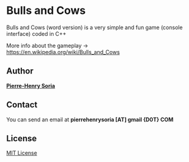 # Bulls and Cows
Bulls and Cows (word version) is a very simple and fun game (console interface) coded in C++

More info about the gameplay -> https://en.wikipedia.org/wiki/Bulls_and_Cows


## Author

**[Pierre-Henry Soria](https://github.com/pH-7/)**


## Contact

You can send an email at **pierrehenrysoria [AT] gmail {D0T} COM**


## License

[MIT License](http://opensource.org/licenses/mit-license.php)
